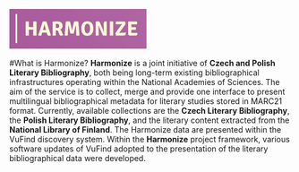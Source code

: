 ![alt text](https://github.com/CHC-Computations/Harmonize/blob/main/Zrzut%20ekranu%202022-12-19%20o%2017.24.37.png?raw=true)

#What is Harmonize?
**Harmonize** is a joint initiative of **Czech and Polish Literary Bibliography**, both being long-term existing bibliographical infrastructures operating within the National Academies of Sciences. The aim of the service is to collect, merge and provide one interface to present multilingual bibliographical metadata for literary studies stored in MARC21 format. Currently, available collections are the **Czech Literary Bibliography**, the **Polish Literary Bibliography**, and the literary content extracted from the **National Library of Finland**. The Harmonize data are presented within the VuFind discovery system. Within the **Harmonize** project framework, various software updates of VuFind adopted to the presentation of the literary bibliographical data were developed. 
